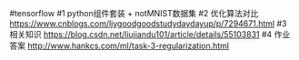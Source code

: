 #tensorflow
#1  python组件套装 + notMNIST数据集
#2  优化算法对比 https://www.cnblogs.com/ljygoodgoodstudydaydayup/p/7294671.html 
#3 相关知识  https://blog.csdn.net/liujiandu101/article/details/55103831
#4 作业答案  http://www.hankcs.com/ml/task-3-regularization.html

